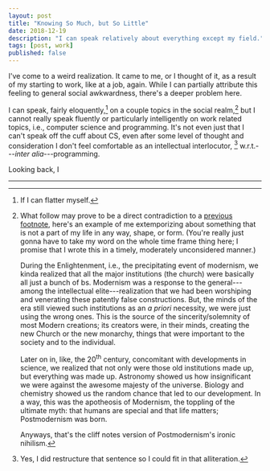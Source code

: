 ```yaml
---
layout: post
title: "Knowing So Much, but So Little"
date: 2018-12-19
description: "I can speak relatively about everything except my field."
tags: [post, work]
published: false
---
```


I've come to a weird realization.
It came to me, or I thought of it, as a result of my starting to work, like at a job, again.
While I can partially attribute this feeling to general social awkwardness, there's a deeper problem here.

I can speak, fairly eloquently,[^1] on a couple topics in the social realm,[^2] but I cannot really speak fluently or particularly intelligently on work related topics, i.e., computer science and programming.
It's not even just that I can't speak off the cuff about CS, even after some level of thought and consideration I don't feel comfortable as an intellectual interlocutor, [^3] w.r.t.---<i>inter alia</i>---programming.

Looking back, I

<hr class="footsep">

[^1]: If I can flatter myself.

[^2]:
    What follow may prove to be a direct contradiction to a [previous footnote](#fn:1), here's an example of me extemporizing about something that is not a part of my life in any way, shape, or form.
    (You're really just gonna have to take my word on the whole time frame thing here; I promise that I wrote this in a timely, moderately unconsidered manner.)

    During the Enlightenment, i.e., the precipitating event of modernism, we kinda realized that all the major institutions (the church) were basically all just a bunch of bs.
    Modernism was a response to the general---among the intellectual elite---realization that we had been worshiping and venerating these patently false constructions.
    But, the minds of the era still viewed such institutions as an _a priori_ necessity, we were just using the wrong ones.
    This is the source of the sincerity/solemnity of most Modern creations; its creators were, in their minds, creating the new Church or the new monarchy, things that were important to the society and to the individual.[^4]

    Later on in, like, the 20<sup>th</sup> century, concomitant with developments in science, we realized that not only were those old institutions made up, but everything was made up.
    Astronomy showed us how insignificant we were against the awesome majesty of the universe.
    Biology and chemistry showed us the random chance that led to our development.
    In a way, this was the apotheosis of Modernism, the toppling of the ultimate myth: that humans are special and that life matters; Postmodernism was born.

    Anyways, that's the cliff notes version of Postmodernism's ironic nihilism.

[^3]: Yes, I did restructure that sentence so I could fit in that alliteration.
[^4]:
    Obviously I'm glossing over a ton for brevity, but it's likely that there was some recognition, from the intellectuals behind the movement, of such institutions' capacity for social control---for keeping the plebs in line.
    While I'm guessing a decent proportion among these elites truly believed in Modernism's righteousness, the art stemming from it was seen, essentially universally, as by and for those elites.